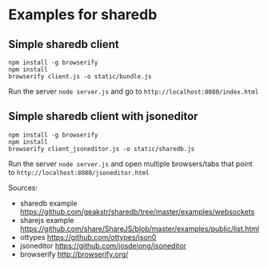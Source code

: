 # Examples for sharedb
## Simple sharedb client

```shell
npm install -g browserify
npm install
browserify client.js -o static/bundle.js
```

Run the server `node server.js` and go to `http://localhost:8080/index.html`

## Simple sharedb client with jsoneditor

```shell
npm install -g browserify
npm install
browserify client_jsoneditor.js -o static/sharedb.js
```

Run the server `node server.js` and open multiple browsers/tabs that point to
`http://localhost:8080/jsoneditor.html`

Sources:
* sharedb example https://github.com/geakstr/sharedb/tree/master/examples/websockets
* sharejs example https://github.com/share/ShareJS/blob/master/examples/public/list.html
* ottypes https://github.com/ottypes/json0
* jsoneditor https://github.com/josdejong/jsoneditor
* browserify http://browserify.org/
